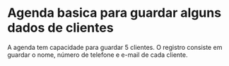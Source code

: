 <h1>Agenda basica para guardar alguns dados de clientes</h1>
A agenda tem capacidade para guardar 5 clientes.
O registro consiste em guardar o nome, número de telefone e e-mail de cada cliente.